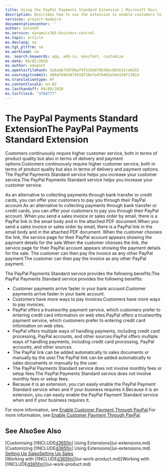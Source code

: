 ```yaml
---
title: Using the PayPal Payments Standard Extension | Microsoft Docs
description: Describes how to use the extension to enable customers to make payments with PayPal.
services: project-madeira
documentationcenter: ''
author: SorenGP
ms.service: dynamics365-business-central
ms.topic: article
ms.devlang: na
ms.tgt_pltfrm: na
ms.workload: na
ms. search.keywords: app, add-in, manifest, customize
ms.date: 04/01/2020
ms.author: edupont
ms.openlocfilehash: 5e6adb728706af9f516dd70836bc883e32ceb282
ms.sourcegitcommit: a80afd4e5075018716efad76d82a54e158f1392d
ms.translationtype: HT
ms.contentlocale: en-NZ
ms.lasthandoff: 09/09/2020
ms.locfileid: "3784777"
---
```

# <a name="the-paypal-payments-standard-extension"></a><span data-ttu-id="ca73c-103">The PayPal Payments Standard Extension</span><span class="sxs-lookup"><span data-stu-id="ca73c-103">The PayPal Payments Standard Extension</span></span>
<span data-ttu-id="ca73c-104">Customers continuously require higher customer service, both in terms of product quality but also in terms of delivery and payment options.</span><span class="sxs-lookup"><span data-stu-id="ca73c-104">Customers continuously require higher customer service, both in terms of product quality but also in terms of delivery and payment options.</span></span> <span data-ttu-id="ca73c-105">The PayPal Payments Standard service helps you increase your customer service.</span><span class="sxs-lookup"><span data-stu-id="ca73c-105">The PayPal Payments Standard service helps you increase your customer service.</span></span>

<span data-ttu-id="ca73c-106">As an alternative to collecting payments through bank transfer or credit cards, you can offer your customers to pay you through their PayPal account.</span><span class="sxs-lookup"><span data-stu-id="ca73c-106">As an alternative to collecting payments through bank transfer or credit cards, you can offer your customers to pay you through their PayPal account.</span></span> <span data-ttu-id="ca73c-107">When you send a sales invoice or sales order by email, there is a PayPal link in the email body and in the attached PDF document.</span><span class="sxs-lookup"><span data-stu-id="ca73c-107">When you send a sales invoice or sales order by email, there is a PayPal link in the email body and in the attached PDF document.</span></span> <span data-ttu-id="ca73c-108">When the customer chooses the link, the service page for their PayPal account appears showing the payment details for the sale.</span><span class="sxs-lookup"><span data-stu-id="ca73c-108">When the customer chooses the link, the service page for their PayPal account appears showing the payment details for the sale.</span></span> <span data-ttu-id="ca73c-109">The customer can then pay the invoice as any other PayPal payment.</span><span class="sxs-lookup"><span data-stu-id="ca73c-109">The customer can then pay the invoice as any other PayPal payment.</span></span>

<span data-ttu-id="ca73c-110">The PayPal Payments Standard service provides the following benefits:</span><span class="sxs-lookup"><span data-stu-id="ca73c-110">The PayPal Payments Standard service provides the following benefits:</span></span>

* <span data-ttu-id="ca73c-111">Customer payments arrive faster in your bank account.</span><span class="sxs-lookup"><span data-stu-id="ca73c-111">Customer payments arrive faster in your bank account.</span></span>
* <span data-ttu-id="ca73c-112">Customers have more ways to pay invoices.</span><span class="sxs-lookup"><span data-stu-id="ca73c-112">Customers have more ways to pay invoices.</span></span>
* <span data-ttu-id="ca73c-113">PayPal offers a trustworthy payment service, which customers prefer to entering credit card information on web sites.</span><span class="sxs-lookup"><span data-stu-id="ca73c-113">PayPal offers a trustworthy payment service, which customers prefer to entering credit card information on web sites.</span></span>
* <span data-ttu-id="ca73c-114">PayPal offers multiple ways of handling payments, including credit card processing, PayPal accounts, and other sources.</span><span class="sxs-lookup"><span data-stu-id="ca73c-114">PayPal offers multiple ways of handling payments, including credit card processing, PayPal accounts, and other sources.</span></span>
* <span data-ttu-id="ca73c-115">The PayPal link can be added automatically to sales documents or manually by the user.</span><span class="sxs-lookup"><span data-stu-id="ca73c-115">The PayPal link can be added automatically to sales documents or manually by the user.</span></span>
* <span data-ttu-id="ca73c-116">The PayPal Payments Standard service does not involve monthly fees or setup fees.</span><span class="sxs-lookup"><span data-stu-id="ca73c-116">The PayPal Payments Standard service does not involve monthly fees or setup fees.</span></span>
* <span data-ttu-id="ca73c-117">Because it is an extension, you can easily enable the PayPal Payment Standard service when and if your business requires it.</span><span class="sxs-lookup"><span data-stu-id="ca73c-117">Because it is an extension, you can easily enable the PayPal Payment Standard service when and if your business requires it.</span></span>  

<span data-ttu-id="ca73c-118">For more information, see [Enable Customer Payment Through PayPal](sales-how-enable-payment-service-extensions.md).</span><span class="sxs-lookup"><span data-stu-id="ca73c-118">For more information, see [Enable Customer Payment Through PayPal](sales-how-enable-payment-service-extensions.md).</span></span>

## <a name="see-also"></a><span data-ttu-id="ca73c-119">See Also</span><span class="sxs-lookup"><span data-stu-id="ca73c-119">See Also</span></span>
<span data-ttu-id="ca73c-120">[Customising [!INCLUDE[d365fin](includes/d365fin_md.md)] Using Extensions](ui-extensions.md)</span><span class="sxs-lookup"><span data-stu-id="ca73c-120">[Customizing [!INCLUDE[d365fin](includes/d365fin_md.md)] Using Extensions](ui-extensions.md)</span></span>  
[<span data-ttu-id="ca73c-121">Setting Up Sales</span><span class="sxs-lookup"><span data-stu-id="ca73c-121">Setting Up Sales</span></span>](sales-setup-sales.md)  
<span data-ttu-id="ca73c-122">[Working with [!INCLUDE[d365fin](includes/d365fin_md.md)]](ui-work-product.md)</span><span class="sxs-lookup"><span data-stu-id="ca73c-122">[Working with [!INCLUDE[d365fin](includes/d365fin_md.md)]](ui-work-product.md)</span></span>
